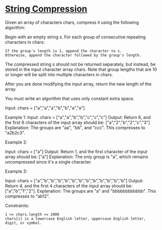 # [String Compression](https://leetcode.com/problems/string-compression/description/?envType=study-plan-v2&envId=leetcode-75)

Given an array of characters chars, compress it using the following algorithm:

Begin with an empty string s. For each group of consecutive repeating characters in chars:

    If the group's length is 1, append the character to s.
    Otherwise, append the character followed by the group's length.

The compressed string s should not be returned separately, but instead, be stored in the input character array chars. Note that group lengths that are 10 or longer will be split into multiple characters in chars.

After you are done modifying the input array, return the new length of the array.

You must write an algorithm that uses only constant extra space.

Input: chars = ["a","a","a","b","b","a","a"]

Example 1:
Input: chars = ["a","a","b","b","c","c","c"]
Output: Return 6, and the first 6 characters of the input array should be: ["a","2","b","2","c","3"]
Explanation: The groups are "aa", "bb", and "ccc". This compresses to "a2b2c3".

Example 2:

Input: chars = ["a"]
Output: Return 1, and the first character of the input array should be: ["a"]
Explanation: The only group is "a", which remains uncompressed since it's a single character.

Example 3:

Input: chars = ["a","b","b","b","b","b","b","b","b","b","b","b","b"]
Output: Return 4, and the first 4 characters of the input array should be: ["a","b","1","2"].
Explanation: The groups are "a" and "bbbbbbbbbbbb". This compresses to "ab12".

Constraints:

    1 <= chars.length <= 2000
    chars[i] is a lowercase English letter, uppercase English letter, digit, or symbol.
